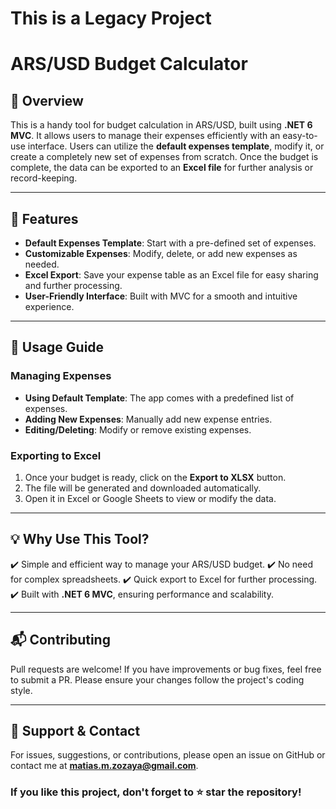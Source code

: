 # This is a Legacy Project

# ARS/USD Budget Calculator

## 📌 Overview
This is a handy tool for budget calculation in ARS/USD, built using **.NET 6 MVC**. It allows users to manage their expenses efficiently with an easy-to-use interface. Users can utilize the **default expenses template**, modify it, or create a completely new set of expenses from scratch. Once the budget is complete, the data can be exported to an **Excel file** for further analysis or record-keeping.

---

## 🚀 Features
- **Default Expenses Template**: Start with a pre-defined set of expenses.
- **Customizable Expenses**: Modify, delete, or add new expenses as needed.
- **Excel Export**: Save your expense table as an Excel file for easy sharing and further processing.
- **User-Friendly Interface**: Built with MVC for a smooth and intuitive experience.

---

## 📖 Usage Guide

### Managing Expenses
- **Using Default Template**: The app comes with a predefined list of expenses.
- **Adding New Expenses**: Manually add new expense entries.
- **Editing/Deleting**: Modify or remove existing expenses.

### Exporting to Excel
1. Once your budget is ready, click on the **Export to XLSX** button.
2. The file will be generated and downloaded automatically.
3. Open it in Excel or Google Sheets to view or modify the data.

---

## 💡 Why Use This Tool?
✔️ Simple and efficient way to manage your ARS/USD budget.
✔️ No need for complex spreadsheets.
✔️ Quick export to Excel for further processing.
✔️ Built with **.NET 6 MVC**, ensuring performance and scalability.

---

## 📬 Contributing
Pull requests are welcome! If you have improvements or bug fixes, feel free to submit a PR. Please ensure your changes follow the project's coding style.

---

## 🤝 Support & Contact
For issues, suggestions, or contributions, please open an issue on GitHub or contact me at **matias.m.zozaya@gmail.com**.

### If you like this project, don't forget to ⭐ star the repository!

